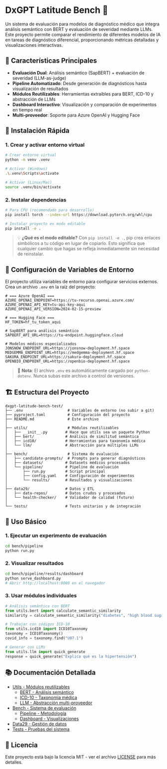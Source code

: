# DxGPT Latitude Bench 🏥

Un sistema de evaluación para modelos de diagnóstico médico que integra análisis semántico con BERT y evaluación de severidad mediante LLMs. Este proyecto permite comparar el rendimiento de diferentes modelos de IA en tareas de diagnóstico diferencial, proporcionando métricas detalladas y visualizaciones interactivas.

## 🌟 Características Principales

- **Evaluación Dual**: Análisis semántico (SapBERT) + evaluación de severidad (LLM-as-judge)
- **Pipeline Automatizado**: Desde generación de diagnósticos hasta visualización de resultados
- **Módulos Reutilizables**: Herramientas extraíbles para BERT, ICD-10 y abstracción de LLMs
- **Dashboard Interactivo**: Visualización y comparación de experimentos en tiempo real
- **Multi-proveedor**: Soporte para Azure OpenAI y Hugging Face

## 🚀 Instalación Rápida

### 1. Crear y activar entorno virtual

```bash
# Crear entorno virtual
python -m venv .venv

# Activar (Windows)
.\.venv\Scripts\activate      

# Activar (Linux/Mac)
source .venv/bin/activate
```

### 2. Instalar dependencias

```bash
# Para CPU (recomendado para desarrollo)
pip install torch --index-url https://download.pytorch.org/whl/cpu

# Instalar proyecto en modo editable
pip install -e .
```

> 💡 **¿Qué es el modo editable?** Con `pip install -e .`, pip crea enlaces simbólicos a tu código en lugar de copiarlo. Esto significa que cualquier cambio que hagas se refleja inmediatamente sin necesidad de reinstalar.

## 🔑 Configuración de Variables de Entorno

El proyecto utiliza variables de entorno para configurar servicios externos. Crea un archivo `.env` en la raíz del proyecto:

```env
# === Azure OpenAI ===
AZURE_OPENAI_ENDPOINT=https://tu-recurso.openai.azure.com/
AZURE_OPENAI_API_KEY=tu-api-key-aqui
AZURE_OPENAI_API_VERSION=2024-02-15-preview

# === Hugging Face ===
HF_TOKEN=hf_tu_token_aqui

# SapBERT para análisis semántico
SAPBERT_API_URL=https://tu-endpoint.huggingface.cloud

# Modelos médicos especializados
JONSNOW_ENDPOINT_URL=https://jonsnow-deployment.hf.space
MEDGEMMA_ENDPOINT_URL=https://medgemma-deployment.hf.space
SAKURA_ENDPOINT_URL=https://sakura-deployment.hf.space
OPENBIO_ENDPOINT_URL=https://openbio-deployment.hf.space
```

> 📝 **Nota**: El archivo `.env` es automáticamente cargado por `python-dotenv`. Nunca subas este archivo a control de versiones.

## 🏗️ Estructura del Proyecto

```
dxgpt-latitude-bench-test/
├── .env                    # Variables de entorno (no subir a git)
├── pyproject.toml          # Configuración del proyecto
├── README.md               # Este archivo
│
├── utils/                  # Módulos reutilizables
│   ├── __init__.py        # Hace que utils sea un paquete Python
│   ├── bert/              # Análisis de similitud semántica
│   ├── icd10/             # Herramientas para taxonomía médica
│   └── llm/               # Abstracción para múltiples LLMs
│
├── bench/                  # Sistema de evaluación
│   ├── candidate-prompts/  # Prompts para generar diagnósticos
│   ├── datasets/          # Datasets médicos procesados
│   └── pipeline/          # Pipeline de evaluación
│       ├── run.py         # Script principal
│       ├── config.yaml    # Configuración de experimentos
│       └── results/       # Resultados y visualizaciones
│
├── data29/                # Datos y ETL
│   ├── data-repos/        # Datos crudos y procesados
│   └── health-checker/    # Validador de calidad (futuro)
│
└── tests/                 # Tests unitarios y de integración
```

## 🔧 Uso Básico

### 1. Ejecutar un experimento de evaluación

```bash
cd bench/pipeline
python run.py
```

### 2. Visualizar resultados

```bash
cd bench/pipeline/results/dashboard
python serve_dashboard.py
# Abrir http://localhost:8000 en el navegador
```

### 3. Usar módulos individuales

```python
# Análisis semántico con BERT
from utils.bert import calculate_semantic_similarity
similarity = calculate_semantic_similarity("diabetes", "high blood sugar")

# Trabajar con códigos ICD-10
from utils.icd10 import ICD10Taxonomy
taxonomy = ICD10Taxonomy()
covid_info = taxonomy.find("U07.1")

# Generar con LLMs
from utils.llm import quick_generate
response = quick_generate("Explica qué es la hipertensión")
```

## 📚 Documentación Detallada

- [Utils - Módulos reutilizables](utils/README.md)
  - [BERT - Análisis semántico](utils/bert/README.md)
  - [ICD-10 - Taxonomía médica](utils/icd10/README.md)
  - [LLM - Abstracción multi-proveedor](utils/llm/README.md)
- [Bench - Sistema de evaluación](bench/README.md)
  - [Pipeline - Metodología](bench/pipeline/README.md)
  - [Dashboard - Visualizaciones](bench/pipeline/results/dashboard/README.md)
- [Data29 - Gestión de datos](data29/README.md)
- [Tests - Pruebas del sistema](tests/README.md)

## 📄 Licencia

Este proyecto está bajo la licencia MIT - ver el archivo [LICENSE](LICENSE) para más detalles.
